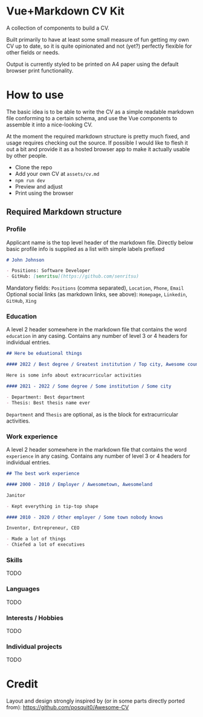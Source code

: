 # Vue+Markdown CV Kit

A collection of components to build a CV.

Built primarily to have at least some small measure of fun getting my own CV up to date, so it is quite opinionated and not (yet?) perfectly flexible for other fields or needs.

Output is currently styled to be printed on A4 paper using the default browser print functionality.

# How to use

The basic idea is to be able to write the CV as a simple readable markdown file conforming to a certain schema, and use the Vue components to assemble it into a nice-looking CV.

At the moment the required markdown structure is pretty much fixed, and usage requires checking out the source. If possible I would like to flesh it out a bit and provide it as a hosted browser app to make it actually usable by other people.

- Clone the repo
- Add your own CV at `assets/cv.md`
- `npm run dev`
- Preview and adjust
- Print using the browser

## Required Markdown structure

### Profile

Applicant name is the top level header of the markdown file. Directly below basic profile info is supplied as a list with simple labels prefixed

```md
# John Johnson

- Positions: Software Developer
- GitHub: [senritsu](https://github.com/senritsu)
```

Mandatory fields: `Positions` (comma separated), `Location`, `Phone`, `Email`
Optional social links (as markdown links, see above): `Homepage`, `Linkedin`, `GitHub`, `Xing`

### Education

A level 2 header somewhere in the markdown file that contains the word `education` in any casing. Contains any number of level 3 or 4 headers for individual entries.

```md
## Here be eduational things

#### 2022 / Best degree / Greatest institution / Top city, Awesome country

Here is some info about extracurricular activities

#### 2021 - 2022 / Some degree / Some institution / Some city

- Department: Best department
- Thesis: Best thesis name ever
```

`Department` and `Thesis` are optional, as is the block for extracurricular activities.

### Work experience

A level 2 header somewhere in the markdown file that contains the word `experience` in any casing. Contains any number of level 3 or 4 headers for individual entries.

```md
## The best work experience

#### 2000 - 2010 / Employer / Awesometown, Awesomeland

Janitor

- Kept everything in tip-top shape

#### 2010 - 2020 / Other employer / Some town nobody knows

Inventor, Entrepreneur, CEO

- Made a lot of things
- Chiefed a lot of executives
```

### Skills

TODO

### Languages

TODO

### Interests / Hobbies

TODO

### Individual projects

TODO

# Credit

Layout and design strongly inspired by (or in some parts directly ported from): https://github.com/posquit0/Awesome-CV
